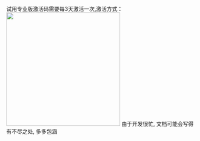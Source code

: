 试用专业版激活码需要每3天激活一次,激活方式：
<img src="https://images.gitee.com/uploads/images/2022/0603/120243_4d353ca5_5500438.png" height="300px">
由于开发很忙, 文档可能会写得有不尽之处, 多多包涵